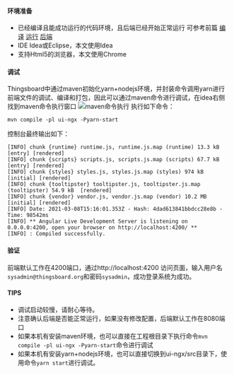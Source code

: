 #### 环境准备

- 已经编译且能成功运行的代码环境，且后端已经开始正常运行 可参考前篇 [编译](../编译/编译.md) [运行](../运行/运行.md) [后端](后端.md)
- IDE Idea或Eclipse，本文使用Idea
- 支持Html5的浏览器，本文使用Chrome 

#### 调试
Thingsboard中通过maven初始化yarn+nodejs环境，并封装命令调用yarn进行前端文件的调试、编译和打包，因此可以通过maven命令进行调试，在idea右侧找到maven命令执行窗口
![maven命令执行](../../image/maven命令执行.png)
执行如下命令：
```
mvn compile -pl ui-ngx -Pyarn-start
```
控制台最终输出如下：
```
[INFO] chunk {runtime} runtime.js, runtime.js.map (runtime) 13.3 kB [entry] [rendered]
[INFO] chunk {scripts} scripts.js, scripts.js.map (scripts) 67.7 kB [entry] [rendered]
[INFO] chunk {styles} styles.js, styles.js.map (styles) 974 kB [initial] [rendered]
[INFO] chunk {tooltipster} tooltipster.js, tooltipster.js.map (tooltipster) 54.9 kB  [rendered]
[INFO] chunk {vendor} vendor.js, vendor.js.map (vendor) 10.2 MB [initial] [rendered]
[INFO] Date: 2021-03-08T15:16:01.353Z - Hash: 4dad613841bbdcc28e8b - Time: 98542ms
[INFO] ** Angular Live Development Server is listening on 0.0.0.0:4200, open your browser on http://localhost:4200/ **
[INFO] : Compiled successfully.
```
#### 验证
前端默认工作在4200端口，通过http://localhost:4200 访问页面，输入用户名`sysadmin@thingsboard.org`和密码`sysadmin`，成功登录系统为成功。

#### TIPS
- 调试启动较慢，请耐心等待。
- 注意确认后端是否能正常运行，如果没有修改配置，后端默认工作在8080端口
- 如果本机有安装maven环境，也可以直接在工程根目录下执行命令`mvn compile -pl ui-ngx -Pyarn-start`命令进行调试
- 如果本机有安装yarn+nodejs环境，也可以直接切换到ui-ngx/src目录下，使用命令`yarn start`进行调试。